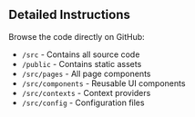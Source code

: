 ## Detailed Instructions
Browse the code directly on GitHub:
   - `/src` - Contains all source code
   - `/public` - Contains static assets
   - `/src/pages` - All page components
   - `/src/components` - Reusable UI components
   - `/src/contexts` - Context providers
   - `/src/config` - Configuration files


